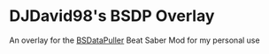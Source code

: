 # DJDavid98's BSDP Overlay

An overlay for the [BSDataPuller](https://github.com/ReadieFur/BSDataPuller/) Beat Saber Mod for my personal use
